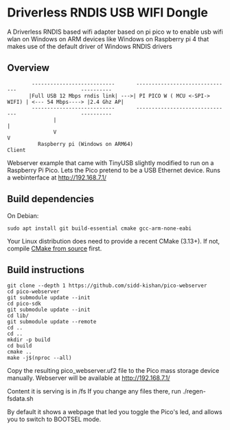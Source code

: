 # Driverless RNDIS USB WIFI Dongle
A Driverless RNDIS based wifi adapter based on pi pico w to enable usb wifi wlan on Windows on ARM devices like Windows on Raspberry pi 4 that makes use of the default driver of Windows RNDIS drivers

## Overview
```
        ---------------------------       -------------------------------                     ----------
       |Full USB 12 Mbps rndis link| --->| PI PICO W ( MCU <-SPI-> WIFI) | <--- 54 Mbps----> |2.4 Ghz AP|
        ---------------------------       -------------------------------                     ----------
               |                                                                                  |
               V                                                                                  V
          Raspberry pi (Windows on ARM64)                                                       Client
```

Webserver example that came with TinyUSB slightly modified to run on a Raspberry Pi Pico.
Lets the Pico pretend to be a USB Ethernet device. Runs a webinterface at http://192.168.7.1/

## Build dependencies

On Debian:

```
sudo apt install git build-essential cmake gcc-arm-none-eabi
```

Your Linux distribution does need to provide a recent CMake (3.13+).
If not, compile [CMake from source](https://cmake.org/download/#latest) first.

## Build instructions

```
git clone --depth 1 https://github.com/sidd-kishan/pico-webserver
cd pico-webserver
git submodule update --init
cd pico-sdk
git submodule update --init
cd lib/
git submodule update --remote
cd ..
cd ..
mkdir -p build
cd build
cmake ..
make -j$(nproc --all)
```

Copy the resulting pico_webserver.uf2 file to the Pico mass storage device manually.
Webserver will be available at http://192.168.7.1/

Content it is serving is in /fs
If you change any files there, run ./regen-fsdata.sh

By default it shows a webpage that led you toggle the Pico's led, and allows you to switch to BOOTSEL mode.
